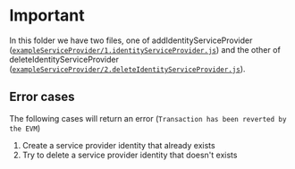 # Important
In this folder we have two files, one of addIdentityServiceProvider ([`exampleServiceProvider/1.identityServiceProvider.js`](https://github.com/alastria/alastria-identity-example/blob/develop/exampleServiceProvider/1.identityServiceProvider.js)) and the other of deleteIdentityServiceProvider ([`exampleServiceProvider/2.deleteIdentityServiceProvider.js`](https://github.com/alastria/alastria-identity-example/blob/develop/exampleServiceProvider/2.deleteIdentityServiceProvider.js)).

## Error cases
The following cases will return an error (`Transaction has been reverted by the EVM`)
1. Create a service provider identity that already exists
2. Try to delete a service provider identity that doesn't exists


